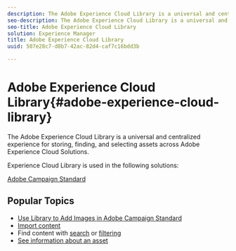 ```yaml
---
description: The Adobe Experience Cloud Library is a universal and centralized experience for storing, finding, and selecting assets across Adobe Experience Cloud Solutions.
seo-description: The Adobe Experience Cloud Library is a universal and centralized experience for storing, finding, and selecting assets across Adobe Experience Cloud Solutions.
seo-title: Adobe Experience Cloud Library
solution: Experience Manager
title: Adobe Experience Cloud Library
uuid: 507e28c7-d8b7-42ac-82d4-caf7c16bdd3b

---
```


# Adobe Experience Cloud Library{#adobe-experience-cloud-library}

The Adobe Experience Cloud Library is a universal and centralized experience for storing, finding, and selecting assets across Adobe Experience Cloud Solutions.

Experience Cloud Library is used in the following solutions:

[Adobe Campaign Standard](https://docs.adobe.com/content/help/en/campaign)

## Popular Topics

* [Use Library to Add Images in Adobe Campaign Standard](https://docs.adobe.com/content/help/en/campaign/designing/addimages.html)
* [Import content](/help/c-library-about/c-importing-and-uploading/c-importing-and-uploading.md)
* Find content with [search](/help/c-library-about/c-assets/c-search-for-assets.md) or [filtering](/help/c-library-about/c-assets/c-filter-assets.md)
* [See information about an asset](/help/c-library-about/c-assets/c-view-detailed-information-for-an-asset.md)
